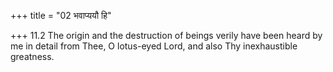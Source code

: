 +++
title = "02 भवाप्ययौ हि"

+++
11.2 The origin and the destruction of beings verily have been heard by
me in detail from Thee, O lotus-eyed Lord, and also Thy inexhaustible
greatness.
